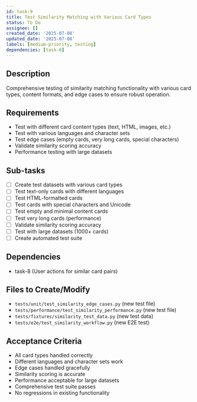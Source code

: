 ```yaml
---
id: task-9
title: Test Similarity Matching with Various Card Types
status: To Do
assignee: []
created_date: '2025-07-08'
updated_date: '2025-07-08'
labels: [medium-priority, testing]
dependencies: [task-8]
---
```


## Description
Comprehensive testing of similarity matching functionality with various card types, content formats, and edge cases to ensure robust operation.

## Requirements
- Test with different card content types (text, HTML, images, etc.)
- Test with various languages and character sets
- Test edge cases (empty cards, very long cards, special characters)
- Validate similarity scoring accuracy
- Performance testing with large datasets

## Sub-tasks
- [ ] Create test datasets with various card types
- [ ] Test text-only cards with different languages
- [ ] Test HTML-formatted cards
- [ ] Test cards with special characters and Unicode
- [ ] Test empty and minimal content cards
- [ ] Test very long cards (performance)
- [ ] Validate similarity scoring accuracy
- [ ] Test with large datasets (1000+ cards)
- [ ] Create automated test suite

## Dependencies
- task-8 (User actions for similar card pairs)

## Files to Create/Modify
- `tests/unit/test_similarity_edge_cases.py` (new test file)
- `tests/performance/test_similarity_performance.py` (new test file)
- `tests/fixtures/similarity_test_data.py` (new test data)
- `tests/e2e/test_similarity_workflow.py` (new E2E test)

## Acceptance Criteria
- All card types handled correctly
- Different languages and character sets work
- Edge cases handled gracefully
- Similarity scoring is accurate
- Performance acceptable for large datasets
- Comprehensive test suite passes
- No regressions in existing functionality